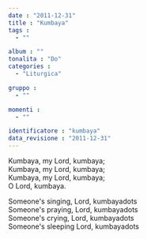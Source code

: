 ```yaml
---
date : "2011-12-31"
title : "Kumbaya"
tags : 
  - ""

album : ""
tonalita : "Do"
categories : 
  - "Liturgica"

gruppo : 
  - ""

momenti : 
  - ""

identificatore : "kumbaya"
data_revisione : "2011-12-31"
---
```

  
  
Kumbaya, my Lord,  kumbaya;  
Kumbaya, my Lord,  kumbaya;  
Kumbaya, my Lord,  kumbaya;  
 O Lord,  kumbaya.  
  
  
Someone's singing, Lord, kumbayadots  
Someone's praying, Lord, kumbayadots   
Someone's crying, Lord, kumbayadots   
Someone's sleeping Lord, kumbayadots  
  
  
  
